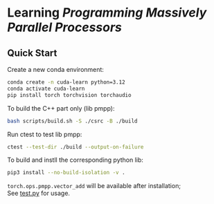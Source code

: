 # Learning *Programming Massively Parallel Processors*

## Quick Start

Create a new conda environment:

```bash
conda create -n cuda-learn python=3.12
conda activate cuda-learn
pip install torch torchvision torchaudio
```

To build the C++ part only (lib pmpp):

```bash
bash scripts/build.sh -S ./csrc -B ./build
```

Run ctest to test lib pmpp:

```bash
ctest --test-dir ./build --output-on-failure
```

To build and instll the corresponding python lib:

```bash
pip3 install --no-build-isolation -v .
```

`torch.ops.pmpp.vector_add` will be available after installation;  
See [test.py](test/test.py) for usage.

